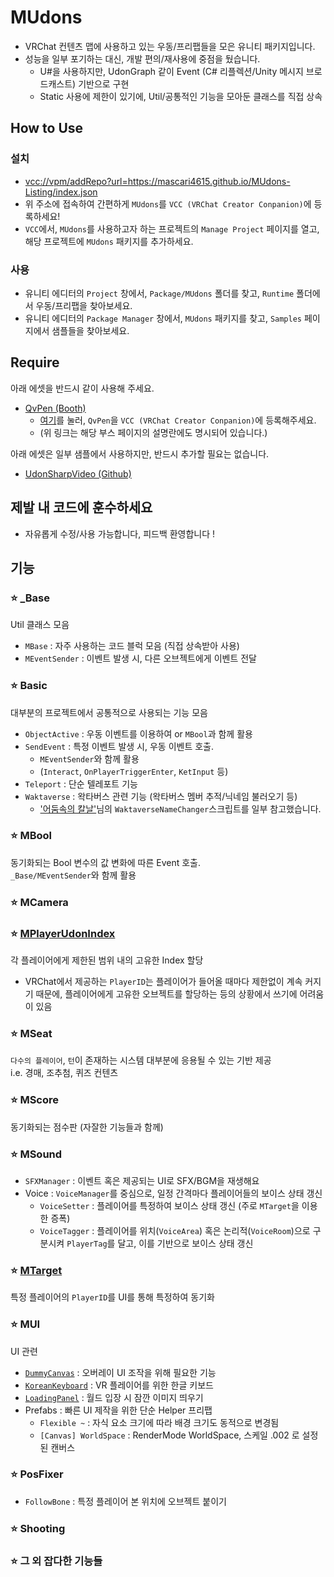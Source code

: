 # MUdons

- VRChat 컨텐츠 맵에 사용하고 있는 우동/프리팹들을 모은 유니티 패키지입니다.
- 성능을 일부 포기하는 대신, 개발 편의/재사용에 중점을 뒀습니다.
  - U#을 사용하지만, UdonGraph 같이 Event (C# 리플렉션/Unity 메시지 브로드캐스트) 기반으로 구현
  - Static 사용에 제한이 있기에, Util/공통적인 기능을 모아둔 클래스를 직접 상속

## How to Use

### 설치

- <vcc://vpm/addRepo?url=https://mascari4615.github.io/MUdons-Listing/index.json>
- 위 주소에 접속하여 간편하게 `MUdons`를 `VCC (VRChat Creator Conpanion)`에 등록하세요!
- `VCC`에서, `MUdons`를 사용하고자 하는 프로젝트의 `Manage Project` 페이지를 열고, 해당 프로젝트에 `MUdons` 패키지를 추가하세요.

### 사용

- 유니티 에디터의 `Project` 창에서, `Package/MUdons` 폴더를 찾고, `Runtime` 폴더에서 우동/프리팹을 찾아보세요.
- 유니티 에디터의 `Package Manager` 창에서, `MUdons` 패키지를 찾고, `Samples` 페이지에서 샘플들을 찾아보세요.

## Require

아래 에셋을 반드시 같이 사용해 주세요.  

- [QvPen (Booth)](https://booth.pm/ja/items/1555789)
  - [여기](https://vpm.ureishi.net/install)를 눌러, `QvPen`을 `VCC (VRChat Creator Conpanion)`에 등록해주세요.
  - (위 링크는 해당 부스 페이지의 설명란에도 명시되어 있습니다.)

아래 에셋은 일부 샘플에서 사용하지만, 반드시 추가할 필요는 없습니다.

- [UdonSharpVideo (Github)](https://github.com/MerlinVR/USharpVideo/releases)

## 제발 내 코드에 훈수하세요

- 자유롭게 수정/사용 가능합니다, 피드백 환영합니다 !

## 기능

### ⭐ _Base

Util 클래스 모음

- `MBase` : 자주 사용하는 코드 블럭 모음 (직접 상속받아 사용)
- `MEventSender` : 이벤트 발생 시, 다른 오브젝트에게 이벤트 전달

### ⭐ Basic

대부분의 프로젝트에서 공통적으로 사용되는 기능 모음

- `ObjectActive` : 우동 이벤트를 이용하여 or `MBool`과 함께 활용
- `SendEvent` : 특정 이벤트 발생 시, 우동 이벤트 호출.
  - `MEventSender`와 함께 활용
  - (`Interact`, `OnPlayerTriggerEnter`, `KetInput` 등)
- `Teleport` : 단순 텔레포트 기능
- `Waktaverse` : 왁타버스 관련 기능 (왁타버스 멤버 추적/닉네임 불러오기 등)
  - ['어둠속의 칼날'](https://cafe.naver.com/steamindiegame/11576279)님의 `WaktaverseNameChanger`스크립트를 일부 참고했습니다.

### ⭐ MBool

동기화되는 Bool 변수의 값 변화에 따른 Event 호출.  
`_Base/MEventSender`와 함께 활용

### ⭐ MCamera

### ⭐ [MPlayerUdonIndex](https://cafe.naver.com/steamindiegame/14065241)

각 플레이어에게 제한된 범위 내의 고유한 Index 할당

- VRChat에서 제공하는 `PlayerID`는 플레이어가 들어올 때마다 제한없이 계속 커지기 때문에, 플레이어에게 고유한 오브젝트를 할당하는 등의 상황에서 쓰기에 어려움이 있음

### ⭐ MSeat

`다수의 플레이어`, `턴`이 존재하는 시스템 대부분에 응용될 수 있는 기반 제공  
i.e. 경매, 조추첨, 퀴즈 컨텐츠  

### ⭐ MScore

동기화되는 점수판 (자잘한 기능들과 함께)

### ⭐ MSound

- `SFXManager` : 이벤트 혹은 제공되는 UI로 SFX/BGM을 재생해요
- Voice : `VoiceManager`를 중심으로, 일정 간격마다 플레이어들의 보이스 상태 갱신
  - `VoiceSetter` : 플레이어를 특정하여 보이스 상태 갱신 (주로 `MTarget`을 이용한 증폭)
  - `VoiceTagger` : 플레이어를 위치(`VoiceArea`) 혹은 논리적(`VoiceRoom`)으로 구분시켜 `PlayerTag`를 달고, 이를 기반으로 보이스 상태 갱신

### ⭐ [MTarget](https://cafe.naver.com/steamindiegame/8864741)

특정 플레이어의 `PlayerID`를 UI를 통해 특정하여 동기화

### ⭐ MUI

UI 관련

- [`DummyCanvas`](https://cafe.naver.com/steamindiegame/4641015) : 오버레이 UI 조작을 위해 필요한 기능
- [`KoreanKeyboard`](https://cafe.naver.com/steamindiegame/12922263) : VR 플레이어를 위한 한글 키보드
- [`LoadingPanel`](https://karmotrine.booth.pm/items/4330479) : 월드 입장 시 잠깐 이미지 띄우기
- Prefabs : 빠른 UI 제작을 위한 단순 Helper 프리팹
  - `Flexible ~` : 자식 요소 크기에 따라 배경 크기도 동적으로 변경됨
  - `[Canvas] WorldSpace` : RenderMode WorldSpace, 스케일 .002 로 설정된 캔버스

### ⭐ PosFixer

- `FollowBone` : 특정 플레이어 본 위치에 오브젝트 붙이기

### ⭐ Shooting

### ⭐ 그 외 잡다한 기능들
